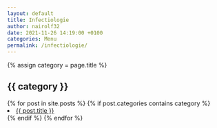 ```yaml
---
layout: default
title: Infectiologie
author: nairolf32
date: 2021-11-26 14:19:00 +0100
categories: Menu
permalink: /infectiologie/
---
```


{% assign category = page.title %}

<h2>{{ category }}</h2>
{% for post in site.posts %}
{% if post.categories contains category %}
<li> <a href="{{ post.url | relative_url }}">{{ post.title }}</a></li>
{% endif %}
{% endfor %}

